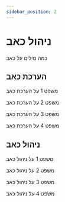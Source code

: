 ```yaml
---
sidebar_position: 2
---
```


# ניהול כאב


כמה מילים על כאב

## הערכת כאב

משפט 1 על הערכת כאב

משפט 2 על הערכת כאב

משפט 3 על הערכת כאב

משפט 4 על הערכת כאב


## ניהול כאב

משפט 1 על ניהול כאב

משפט 2 על ניהול כאב

משפט 3 על ניהול כאב

משפט 4 על ניהול כאב

